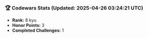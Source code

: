 ### 🏆 Codewars Stats (Updated: 2025-04-26 03:24:21 UTC)

- **Rank:** 8 kyu
- **Honor Points:** 3
- **Completed Challenges:** 1
